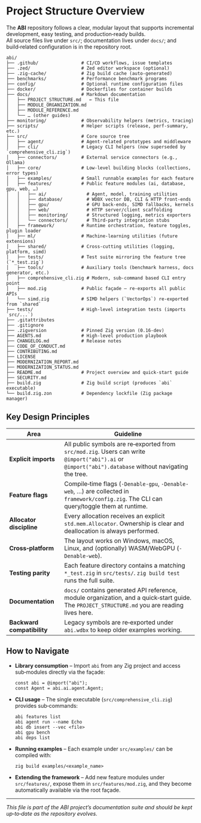 # Project Structure Overview

The **ABI** repository follows a clear, modular layout that supports
incremental development, easy testing, and production‑ready builds.  
All source files live under `src/`; documentation lives under `docs/`; and
build‑related configuration is in the repository root.

```
abi/
├── .github/                # CI/CD workflows, issue templates
├── .zed/                   # Zed editor workspace (optional)
├── .zig-cache/             # Zig build cache (auto‑generated)
├── benchmarks/             # Performance benchmark programs
├── config/                 # Optional runtime configuration files
├── docker/                 # Dockerfiles for container builds
├── docs/                   # Markdown documentation
│   ├── PROJECT_STRUCTURE.md   ← This file
│   ├── MODULE_ORGANIZATION.md
│   ├── MODULE_REFERENCE.md
│   └── … (other guides)
├── monitoring/             # Observability helpers (metrics, tracing)
├── scripts/                # Helper scripts (release, perf‑summary, etc.)
├── src/                    # Core source tree
│   ├── agent/              # Agent‑related prototypes and middleware
│   ├── cli/                # Legacy CLI helpers (now superseded by `comprehensive_cli.zig`)
│   ├── connectors/         # External service connectors (e.g., Ollama)
│   ├── core/               # Low‑level building blocks (collections, error types)
│   ├── examples/           # Small runnable examples for each feature
│   ├── features/           # Public feature modules (ai, database, gpu, web, …)
│   │   ├── ai/               # Agent, model, training utilities
│   │   ├── database/         # WDBX vector DB, CLI & HTTP front‑ends
│   │   ├── gpu/              # GPU back‑ends, SIMD fallbacks, kernels
│   │   ├── web/              # HTTP server/client scaffolding
│   │   ├── monitoring/       # Structured logging, metrics exporters
│   │   └── connectors/       # Third‑party integration stubs
│   ├── framework/          # Runtime orchestration, feature toggles, plugin loader
│   ├── ml/                 # Machine‑learning utilities (future extensions)
│   ├── shared/             # Cross‑cutting utilities (logging, platform, simd)
│   ├── tests/              # Test suite mirroring the feature tree (`*_test.zig`)
│   ├── tools/              # Auxiliary tools (benchmark harness, docs generator, etc.)
│   ├── comprehensive_cli.zig # Modern, sub‑command based CLI entry point
│   ├── mod.zig             # Public façade – re‑exports all public APIs
│   └── simd.zig            # SIMD helpers (`VectorOps`) re‑exported from `shared`
├── tests/                  # High‑level integration tests (imports `src/...`)
├── .gitattributes
├── .gitignore
├── .zigversion             # Pinned Zig version (0.16‑dev)
├── AGENTS.md               # High‑level production playbook
├── CHANGELOG.md            # Release notes
├── CODE_OF_CONDUCT.md
├── CONTRIBUTING.md
├── LICENSE
├── MODERNIZATION_REPORT.md
├── MODERNIZATION_STATUS.md
├── README.md               # Project overview and quick‑start guide
├── SECURITY.md
├── build.zig               # Zig build script (produces `abi` executable)
└── build.zig.zon           # Dependency lockfile (Zig package manager)
```

## Key Design Principles

| Area                     | Guideline |
|--------------------------|-----------|
| **Explicit imports**     | All public symbols are re‑exported from `src/mod.zig`. Users can write `@import("abi").ai` or `@import("abi").database` without navigating the tree. |
| **Feature flags**        | Compile‑time flags (`-Denable-gpu`, `-Denable-web`, …) are collected in `framework/config.zig`. The CLI can query/toggle them at runtime. |
| **Allocator discipline** | Every allocation receives an explicit `std.mem.Allocator`. Ownership is clear and deallocation is always performed. |
| **Cross‑platform**       | The layout works on Windows, macOS, Linux, and (optionally) WASM/WebGPU (`-Denable-web`). |
| **Testing parity**       | Each feature directory contains a matching `*_test.zig` in `src/tests/`. `zig build test` runs the full suite. |
| **Documentation**        | `docs/` contains generated API reference, module organization, and a quick‑start guide. The `PROJECT_STRUCTURE.md` you are reading lives here. |
| **Backward compatibility** | Legacy symbols are re‑exported under `abi.wdbx` to keep older examples working. |

## How to Navigate

* **Library consumption** – Import `abi` from any Zig project and access sub‑modules directly via the façade:
  ```zig
  const abi = @import("abi");
  const Agent = abi.ai.agent.Agent;
  ```
* **CLI usage** – The single executable (`src/comprehensive_cli.zig`) provides sub‑commands:
  ```
  abi features list
  abi agent run --name Echo
  abi db insert --vec <file>
  abi gpu bench
  abi deps list
  ```
* **Running examples** – Each example under `src/examples/` can be compiled with:
  ```
  zig build examples/<example_name>
  ```
* **Extending the framework** – Add new feature modules under `src/features/`, expose them in `src/features/mod.zig`, and they become automatically available via the root façade.

---

*This file is part of the ABI project’s documentation suite and should be kept up‑to‑date as the repository evolves.*
